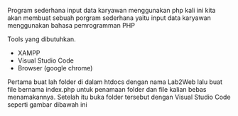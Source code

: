 Program sederhana input data karyawan menggunakan php
kali ini kita akan membuat sebuah porgram sederhana yaitu input data karyawan menggunakan bahasa pemrogramman PHP

Tools yang dibutuhkan.

- XAMPP
- Visual Studio Code
- Browser (google chrome)

Pertama buat lah folder di dalam htdocs dengan nama Lab2Web lalu buat file bernama index.php untuk penamaan folder dan file kalian bebas menamakannya. Setelah itu buka folder tersebut dengan Visual Studio Code seperti gambar dibawah ini

